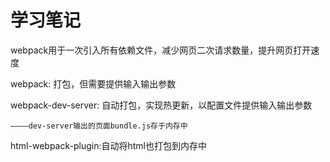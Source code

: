 # 学习笔记

webpack用于一次引入所有依赖文件，减少网页二次请求数量，提升网页打开速度

webpack: 打包，但需要提供输入输出参数

webpack-dev-server: 自动打包，实现热更新，以配置文件提供输入输出参数

    ————dev-server输出的页面bundle.js存于内存中

html-webpack-plugin:自动将html也打包到内存中

